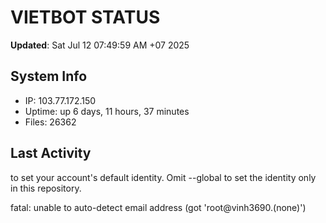 # VIETBOT STATUS
**Updated**: Sat Jul 12 07:49:59 AM +07 2025

## System Info
- IP: 103.77.172.150
- Uptime: up 6 days, 11 hours, 37 minutes
- Files: 26362

## Last Activity

to set your account's default identity.
Omit --global to set the identity only in this repository.

fatal: unable to auto-detect email address (got 'root@vinh3690.(none)')
